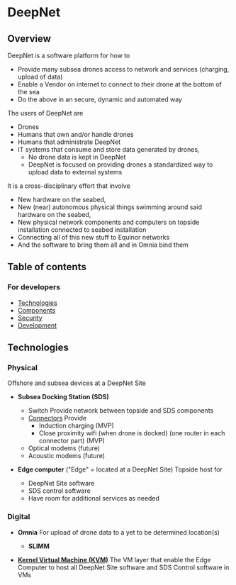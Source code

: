 # DeepNet

## Overview

DeepNet is a software platform for how to

- Provide many subsea drones access to network and services (charging, upload of data)
- Enable a Vendor on internet to connect to their drone at the bottom of the sea
- Do the above in an secure, dynamic and automated way

The users of DeepNet are

- Drones
- Humans that own and/or handle drones
- Humans that administrate DeepNet
- IT systems that consume and store data generated by drones,
  - No drone data is kept in DeepNet
  - DeepNet is focused on providing drones a standardized way to upload data to external systems

It is a cross-disciplinary effort that involve

- New hardware on the seabed,
- New (near) autonomous physical things swimming around said hardware on the seabed,
- New physical network components and computers on topside installation connected to seabed installation
- Connecting all of this new stuff to Equinor networks
- And the software to bring them all and in Omnia bind them

## Table of contents

### For developers

- [Technologies](#Technologies)
- [Components](#components)
- [Security](#security)
- [Development](#development)

## Technologies

### Physical

Offshore and subsea devices at a DeepNet Site

- **Subsea Docking Station (SDS)**
  - Switch
    Provide network between topside and SDS components
  - [Connectors](https://www.bluelogic.no/products/electrical-interfaces/subsea-usb-c-01-500-3000w-)
    Provide
    - Induction charging (MVP)
    - Close proximity wifi (when drone is docked) (one router in each connector part) (MVP)
  - Optical modems (future)
  - Acoustic modems (future)

- **Edge computer**
  ("Edge" = located at a DeepNet Site)
  Topside host for
  - DeepNet Site software
  - SDS control software
  - Have room for additional services as needed

### Digital

- **Omnia**
  For upload of drone data to a yet to be determined location(s)
  - **SLIMM**

- **[Kernel Virtual Machine (KVM)](https://www.linux-kvm.org/)**
  The VM layer that enable the Edge Computer to host all DeepNet Site software and SDS Control software in VMs
